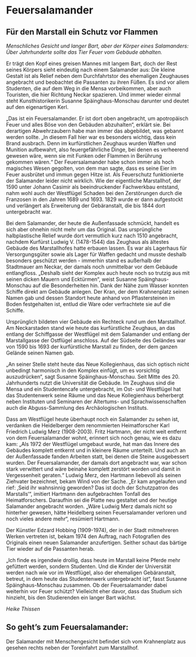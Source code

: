 # Feuersalamander

## Für den Marstall ein Schutz vor Flammen

*Menschliches Gesicht und langer Bart, aber der Körper eines Salamanders: Über Jahrhunderte sollte das Tier Feuer vom Gebäude abhalten.*

Er trägt den Kopf eines greisen Mannes mit langem Bart, doch der Rest seines Körpers sieht eindeutig nach einem Salamander aus: Die kleine Gestalt ist als Relief neben dem Durchfahrtstor des ehemaligen Zeughauses angebracht und beobachtet die Passanten zu ihren Füßen. Es sind vor allem Studenten, die auf dem Weg in die Mensa vorbeikommen, aber auch Touristen, die hier Richtung Neckar spazieren. Und immer wieder einmal steht Kunsthistorikerin Susanne Späinghaus-Monschau darunter und deutet auf den eigenartigen Kerl. 

„Das ist ein Feuersalamander. Er ist dort oben angebracht, um apotropäisch Feuer und alles Böse von den Gebäuden abzuhalten“, erklärt sie. Bei derartigen Abwehrzaubern habe man immer das abgebildet, was gebannt werden sollte. „In diesem Fall hier war es besonders wichtig, dass kein Brand ausbrach. Denn im kurfürstlichen Zeughaus wurden Waffen und Munition aufbewahrt, also feuergefährliche Dinge, bei denen es verheerend gewesen wäre, wenn sie mit Funken oder Flammen in Berührung gekommen wären.“ Der Feuersalamander habe schon immer als hoch magisches Wesen gegolten, von dem man sagte, dass es seine Eier im Feuer ausbrütet und immun gegen Hitze ist. Als Feuerschutz funktionierte der Salamander leider nicht wirklich. Wie der eigentliche Marstallhof, der 1590 unter Johann Casimir als beeindruckender Fachwerkbau entstand, nahm wohl auch der Westflügel Schaden bei den Zerstörungen durch die Franzosen in den Jahren 1689 und 1693. 1829 wurde er dann aufgestockt und verlängert als Erweiterung der Gebäranstalt, die bis 1844 dort untergebracht war.

Bei dem Salamander, der heute die Außenfassade schmückt, handelt es sich aber ohnehin nicht mehr um das Original. Das ursprüngliche halbplastische Relief wurde dort vermutlich kurz nach 1510 angebracht, nachdem Kurfürst Ludwig V. (1478-1544) das Zeughaus als ältestes Gebäude des Marstallhofes hatte erbauen lassen. Es war als Lagerhaus für Versorgungsgüter sowie als Lager für Waffen gedacht und musste deshalb besonders geschützt werden - immerhin stand es außerhalb der Stadtmauer am Neckar, der damals noch unmittelbar vor dem Gebäude entlangfloss. „Deshalb sieht der Komplex auch heute noch so trutzig aus mit seinen dicken Mauern und Ecktürmen“, weist Susanne Späinghaus-Monschau auf die Besonderheiten hin. Dank der Nähe zum Wasser konnten Schiffe direkt am Gebäude anlegen. Der Kran, der dem Krahnenplatz seinen Namen gab und dessen Standort heute anhand von Pflastersteinen im Boden festgehalten ist, entlud die Ware oder verfrachtete sie auf die Schiffe.

Ursprünglich bildeten vier Gebäude ein Rechteck rund um den Marstallhof. Am Neckarstaden stand wie heute das kurfürstliche Zeughaus, an das entlang der Schiffgasse der Westflügel mit dem Salamander und entlang der Marstallgasse der Ostflügel anschloss. Auf der Südseite des Geländes war von 1590 bis 1693 der kurfürstliche Marstall zu finden, der dem ganzen Gelände seinen Namen gab.

„An seiner Stelle steht heute das Neue Kollegienhaus, das sich optisch nicht unbedingt harmonisch in den Komplex einfügt, um es vorsichtig auszudrücken“, sagt Susanne Späinghaus-Monschau. Seit Mitte des 20. Jahrhunderts nutzt die Universität die Gebäude. Im Zeughaus sind die Mensa und ein Studentencafe untergebracht, im Ost- und Westflügel hat das Studentenwerk seine Räume und das Neue Kollegienhaus beherbergt neben Instituten und Seminaren der Altertums- und Sprachwissenschaften auch die Abguss-Sammlung des Archäologischen Instituts.

Dass am Westflügel heute überhaupt noch ein Salamander zu sehen ist, verdanken die Heidelberger dem renommierten Heimatforscher Karl Friedrich Ludwig Merz (1908-2003). Fritz Hartmann, der nicht weit entfernt von dem Feuersalamander wohnt, erinnert sich noch genau, wie es dazu kam: „Als 1972 der Westflügel umgebaut wurde, hat man das Innere des Gebäudes komplett entkernt und in kleinere Räume unterteilt. Und auch an der Außenfassade fanden Arbeiten statt, bei denen die Steine ausgebessert wurden. Der Feuersalamander, der damals dort angebracht war, war schon stark verwittert und wäre beinahe komplett zerstört worden und damit in Vergessenheit geraten.“ Ludwig Merz, den Hartmann liebevoll als seinen Ziehvater bezeichnet, bekam Wind von der Sache. „Er kam angelaufen und rief: ‚Seid ihr wahnsinnig geworden? Das ist doch der Schutzpatron des Marstalls‘“, imitiert Hartmann den aufgebrachten Tonfall des Heimatforschers. Daraufhin sei die Platte neu gestaltet und der heutige Salamander angebracht worden. „Wäre Ludwig Merz damals nicht so hinterher gewesen, hätte Heidelberg seinen Feuersalamander verloren und noch vieles andere mehr“, resümiert Hartmann. 

Der Künstler Edzard Hobbing (1909-1974), der in der Stadt mitmehreren Werken vertreten ist, bekam 1974 den Auftrag, nach Fotografien des Originals einen neuen Salamander anzufertigen. Seither schaut das bärtige Tier wieder auf die Passanten herab. 

„Ich finde es irgendwie drollig, dass heute im Marstall keine Pferde mehr gefüttert werden, sondern Studenten. Und die Kinder der Universität werden nach wie vor im Westflügel, also der ehemaligen Gebäranstalt, betreut, in dem heute das Studentenwerk untergebracht ist“, fasst Susanne Späinghaus-Monschau zusammen. Ob der Feuersalamander dabei weiterhin vor Feuer schützt? Vielleicht eher davor, dass das Studium sich hinzieht, bis den Studierenden ein langer Bart wächst. 

*Heike Thissen*

## So geht’s zum Feuersalamander: 

Der Salamander mit Menschengesicht befindet sich vom Krahnenplatz aus gesehen rechts neben der Toreinfahrt zum Marstallhof. 